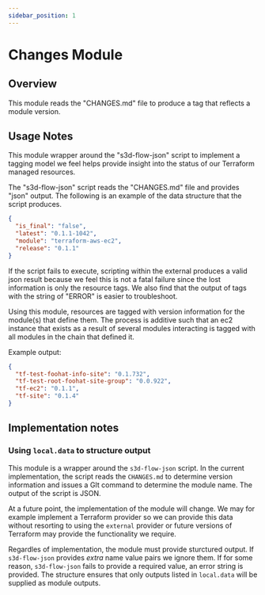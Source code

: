 ```yaml
---
sidebar_position: 1
---
```


# Changes Module
## Overview
This module reads the "CHANGES.md" file to produce a tag that reflects a module
version.

## Usage Notes
This module wrapper around the "s3d-flow-json" script to implement a tagging
model we feel helps provide insight into the status of our Terraform managed
resources.

The "s3d-flow-json" script reads the "CHANGES.md" file and provides "json"
output. The following is an example of the data structure that the script
produces.

```json
{
  "is_final": "false",
  "latest": "0.1.1-1042",
  "module": "terraform-aws-ec2",
  "release": "0.1.1"
}
```

If the script fails to execute, scripting within the external produces a valid
json result because we feel this is not a fatal failure since the lost
information is only the resource tags. We also find that the output of tags
with the string of "ERROR" is easier to troubleshoot.

Using this module, resources are tagged with version information for the
module(s) that define them.  The process is additive such that an ec2 instance
that exists as a result of several modules interacting is tagged with all
modules in the chain that defined it.

Example output:

```json
{
  "tf-test-foohat-info-site": "0.1.732",
  "tf-test-root-foohat-site-group": "0.0.922",
  "tf-ec2": "0.1.1",
  "tf-site": "0.1.4"
}
```

## Implementation notes
### Using `local.data` to structure output
This module is a wrapper around the `s3d-flow-json` script. In the current
implementation, the script reads the `CHANGES.md` to determine version
information and issues a GIt command to determine the module name. The output
of the script is JSON.

At a future point, the implementation of the module will change. We may for
example implement a Terraform provider so we can provide this data without
resorting to using the `external` provider or future versions of Terraform may
provide the functionality we require.

Regardles of implementation, the module must provide sturctured output. If
`s3d-flow-json` provides  _extra_ name value pairs we ignore them. If for some
reason, `s3d-flow-json` fails to provide a required value, an error string is
provided.  The structure ensures that only outputs listed in `local.data` will
be supplied as module outputs.

[chge]: ./CHANGES.md
[code]: ./CODE-OF-CONDUCT.md
[cont]: ./CONTRIBUTING.md
[lice]: ./LICENSE.md
